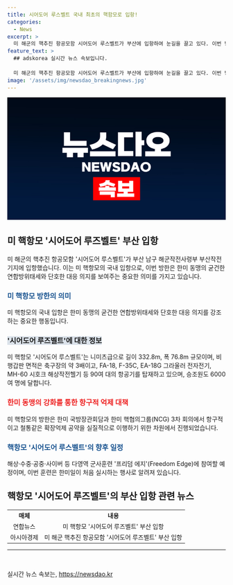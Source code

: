 ```yaml
---
title: 시어도어 루스벨트 국내 최초의 핵함모로 입항!
categories:
  - News
excerpt: >
  미 해군의 핵추진 항공모함 시어도어 루스벨트가 부산에 입항하여 눈길을 끌고 있다. 이번 방한은 약 7개월 만에 이뤄지며, 함께 이지스구축함인 할시함과 다니엘 이노우에함도 함께 도착했다. 이번 방한은 한미 동맹의 굳건한 연합방위태세를 강조하며, 북한의 위협에 대응하는 의지를 보여주는 중요한 의미를 담고 있다. 또한, 프리덤 에지에 참여할 예정으로 해군의 이번 활동이 미래의 군사훈련과 협력을 위한 전략적 결의를 보여줄 것으로 기대된다.
feature_text: >
  ## adskorea 실시간 뉴스 속보입니다.

  미 해군의 핵추진 항공모함 시어도어 루스벨트가 부산에 입항하여 눈길을 끌고 있다. 이번 방한은 약 7개월 만에 이뤄지며, 함께 이지스구축함인 할시함과 다니엘 이노우에함도 함께 도착했다. 이번 방한은 한미 동맹의 굳건한 연합방위태세를 강조하며, 북한의 위협에 대응하는 의지를 보여주는 중요한 의미를 담고 있다. 또한, 프리덤 에지에 참여할 예정으로 해군의 이번 활동이 미래의 군사훈련과 협력을 위한 전략적 결의를 보여줄 것으로 기대된다.
image: '/assets/img/newsdao_breakingnews.jpg'
---
```


<p><img src="/assets/img/newsdao_breakingnews.jpg" alt="adskorea 속보" /></p>

<h2 data-ke-size="size26">미 핵항모 '시어도어 루즈벨트' 부산 입항</h2>

<p data-ke-size="size16">미 해군의 핵추진 항공모함 '시어도어 루스벨트'가 부산 남구 해군작전사령부 부산작전기지에 입항했습니다. 이는 미 핵항모의 국내 입항으로, 이번 방한은 한미 동맹의 굳건한 연합방위태세와 단호한 대응 의지를 보여주는 중요한 의미를 가지고 있습니다.</p>

<h3><b><span style="color: #1a5490;">미 핵항모 방한의 의미</span></b></h3>

<p data-ke-size="size16">미 핵항모의 국내 입항은 한미 동맹의 굳건한 연합방위태세와 단호한 대응 의지를 강조하는 중요한 행동입니다.</p>

<h3><b><span style="background-color: #21538527;">'시어도어 루즈벨트'에 대한 정보</span></b></h3>

<p data-ke-size="size16">미 핵항모 '시어도어 루스벨트'는 니미츠급으로 길이 332.8m, 폭 76.8m 규모이며, 비행갑판 면적은 축구장의 약 3배이고, FA-18, F-35C, EA-18G 그라울러 전자전기, MH-60 시호크 해상작전헬기 등 90여 대의 항공기를 탑재하고 있으며, 승조원도 6000여 명에 달합니다.</p>

<h3><b><span style="color: #ee2323;">한미 동맹의 강화를 통한 항구적 억제 대책</span></b></h3>

<p data-ke-size="size16">미 핵항모의 방한은 한미 국방장관회담과 한미 핵협의그룹(NCG) 3차 회의에서 항구적이고 철통같은 확장억제 공약을 실질적으로 이행하기 위한 차원에서 진행되었습니다.</p>

<h3><b><span style="color: #1a5490;">핵항모 '시어도어 루스벨트'의 향후 일정</span></b></h3>

<p data-ke-size="size16">해상·수중·공중·사이버 등 다영역 군사훈련 '프리덤 에지'(Freedom Edge)에 참여할 예정이며, 이번 훈련은 한미일이 처음 실시하는 행사로 알려져 있습니다.</p>

<h2 data-ke-size="size26">핵항모 '시어도어 루즈벨트'의 부산 입항 관련 뉴스</h2>

<table>
    <tbody>
        <tr>
            <td style="text-align: center; height: 17px;"><b>매체</b></td>
            <td style="text-align: center; height: 17px;"><b>내용</b></td>
        </tr>
        <tr>
            <td style="text-align: center; height: 17px;">연합뉴스</td>
            <td style="text-align: center; height: 17px;">미 핵항모 '시어도어 루즈벨트' 부산 입항</td>
        </tr>
        <tr>
            <td style="text-align: center; height: 17px;">아시아경제</td>
            <td style="text-align: center; height: 17px;">미 해군 핵추진 항공모함 '시어도어 루즈벨트' 부산 입항</td>
        </tr>
    </tbody>
</table>

<hr>

<p data-ke-size="size16">&nbsp;</p>
실시간 뉴스 속보는, <a href="https://newsdao.kr" rel="dofollow">https://newsdao.kr</a>



